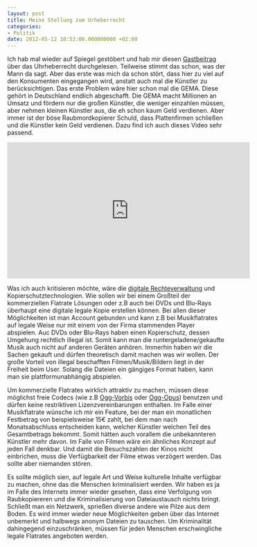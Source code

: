 ```yaml
---
layout: post
title: Meine Stellung zum Urheberrecht
categories:
- Politik
date: 2012-05-12 10:53:00.000000000 +02:00
---
```

Ich hab mal wieder auf Spiegel gestöbert und hab mir diesen [Gastbeitrag](http://www.spiegel.de/politik/deutschland/volker-kauder-verteidigt-das-urheberrecht-a-832262.html) über das Uhrheberrecht durchgelesen.
Teilweise stimmt das schon, was der Mann da sagt. Aber das erste was mich da schon stört, dass hier zu viel auf den Konsumenten eingegangen wird, anstatt auch mal die Künstler zu berücksichtigen. Das erste Problem wäre hier schon mal die GEMA. Diese gehört in Deutschland endlich abgeschafft. Die GEMA macht Millionen an Umsatz und fördern nur die großen Künstler, die weniger einzahlen müssen, aber nehmen kleinen Künstler aus, die eh schon kaum Geld verdienen. Aber immer ist der böse Raubmordkopierer Schuld, dass Plattenfirmen schließen und die Künstler kein Geld verdienen. Dazu find ich auch dieses Video sehr passend.

<iframe width="560" height="315" src="https://www.youtube-nocookie.com/embed/7-MMqnAw7bY" title="YouTube video player" frameborder="0" allow="accelerometer; autoplay; clipboard-write; encrypted-media; gyroscope; picture-in-picture" allowfullscreen></iframe>

Was ich auch kritisieren möchte, wäre die [digitale Rechteverwaltung](https://de.wikipedia.org/wiki/Digitale_Rechteverwaltung) und Kopierschutztechnologien. Wie sollen wir bei einem Großteil der kommerziellen Flatrate Lösungen oder z.B auch bei DVDs und Blu-Rays überhaupt eine digitale legale Kopie erstellen können. Bei allen dieser Möglichkeiten ist man Account gebunden und kann z.B bei Musikflatrates auf legale Weise nur mit einem von der Firma stammenden Player abspielen. Auc DVDs oder Blu-Rays haben einen Kopierschutz, dessen Umgehung rechtlich illegal ist. Somit kann man die runtergeladene/gekaufte Musik auch nicht auf anderen Geräten anhören. Immerhin haben wir die Sachen gekauft und dürfen theoretisch damit machen was wir wollen. Der große Vorteil von illegal beschafften Filmen/Musik/Bildern liegt in der Freiheit beim User. Solang die Dateien ein gängiges Format haben, kann man sie plattformunabhängig abspielen.

Um kommerzielle Flatrates wirklich attraktiv zu machen, müssen diese möglichst freie Codecs (wie z.B [Ogg-Vorbis](https://de.wikipedia.org/wiki/Vorbis) oder [Ogg-Opus](https://en.wikipedia.org/wiki/Opus_%28audio_format%29)) benutzen und dürfen keine restriktiven Lizenzvereinbarungen enthalten. Im Falle einer Musikflatrate wünsche ich mir ein Feature, bei der man ein monatlichen Festbetrag von beispielsweise 15€ zahlt, bei dem man nach Monatsabschluss entscheiden kann, welcher Künstler welchen Teil des Gesamtbetrags bekommt. Somit hätten auch vorallem die unbekannteren Künstler mehr davon. Im Falle von Filmen wäre ein ähnliches Konzept auf jeden Fall denkbar. Und damit die Besuchszahlen der Kinos nicht einbrichen, muss die Verfügbarkeit der Filme etwas verzögert werden. Das sollte aber niemanden stören.

Es sollte möglich sien, auf legale Art und Weise kulturelle Inhalte verfügbar zu machen, ohne das die Menschen kriminalisiert werden. Wir haben es ja im Falle des Internets immer wieder gesehen, dass eine Verfolgung von Raubkopiereren und die Kriminalisierung von Dateiaustausch nichts bringt. Schließt man ein Netzwerk, sprießen diverse andere wie Pilze aus dem Boden. Es wird immer wieder neue Möglichkeiten geben über das Internet unbemerkt und halbwegs anonym Dateien zu tauschen. Um Kriminalität dahingegend einzuschränken, müssen für jeden Menschen erschwingliche legale Flatrates angeboten werden.
